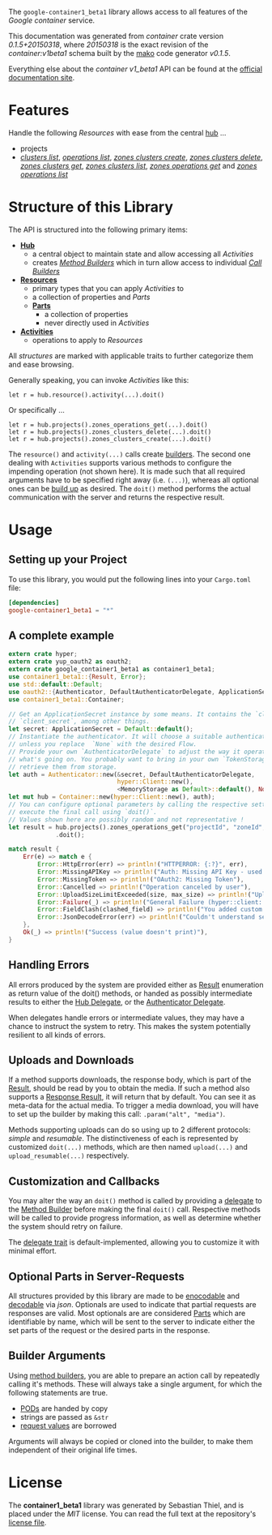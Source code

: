 <!---
DO NOT EDIT !
This file was generated automatically from 'src/mako/api/README.md.mako'
DO NOT EDIT !
-->
The `google-container1_beta1` library allows access to all features of the *Google container* service.

This documentation was generated from *container* crate version *0.1.5+20150318*, where *20150318* is the exact revision of the *container:v1beta1* schema built by the [mako](http://www.makotemplates.org/) code generator *v0.1.5*.

Everything else about the *container* *v1_beta1* API can be found at the
[official documentation site](https://cloud.google.com/container-engine/docs/v1beta1/).
# Features

Handle the following *Resources* with ease from the central [hub](http://byron.github.io/google-apis-rs/google-container1_beta1/struct.Container.html) ... 

* projects
 * [*clusters list*](http://byron.github.io/google-apis-rs/google-container1_beta1/struct.ProjectClusterListCall.html), [*operations list*](http://byron.github.io/google-apis-rs/google-container1_beta1/struct.ProjectOperationListCall.html), [*zones clusters create*](http://byron.github.io/google-apis-rs/google-container1_beta1/struct.ProjectZoneClusterCreateCall.html), [*zones clusters delete*](http://byron.github.io/google-apis-rs/google-container1_beta1/struct.ProjectZoneClusterDeleteCall.html), [*zones clusters get*](http://byron.github.io/google-apis-rs/google-container1_beta1/struct.ProjectZoneClusterGetCall.html), [*zones clusters list*](http://byron.github.io/google-apis-rs/google-container1_beta1/struct.ProjectZoneClusterListCall.html), [*zones operations get*](http://byron.github.io/google-apis-rs/google-container1_beta1/struct.ProjectZoneOperationGetCall.html) and [*zones operations list*](http://byron.github.io/google-apis-rs/google-container1_beta1/struct.ProjectZoneOperationListCall.html)




# Structure of this Library

The API is structured into the following primary items:

* **[Hub](http://byron.github.io/google-apis-rs/google-container1_beta1/struct.Container.html)**
    * a central object to maintain state and allow accessing all *Activities*
    * creates [*Method Builders*](http://byron.github.io/google-apis-rs/google-container1_beta1/trait.MethodsBuilder.html) which in turn
      allow access to individual [*Call Builders*](http://byron.github.io/google-apis-rs/google-container1_beta1/trait.CallBuilder.html)
* **[Resources](http://byron.github.io/google-apis-rs/google-container1_beta1/trait.Resource.html)**
    * primary types that you can apply *Activities* to
    * a collection of properties and *Parts*
    * **[Parts](http://byron.github.io/google-apis-rs/google-container1_beta1/trait.Part.html)**
        * a collection of properties
        * never directly used in *Activities*
* **[Activities](http://byron.github.io/google-apis-rs/google-container1_beta1/trait.CallBuilder.html)**
    * operations to apply to *Resources*

All *structures* are marked with applicable traits to further categorize them and ease browsing.

Generally speaking, you can invoke *Activities* like this:

```Rust,ignore
let r = hub.resource().activity(...).doit()
```

Or specifically ...

```ignore
let r = hub.projects().zones_operations_get(...).doit()
let r = hub.projects().zones_clusters_delete(...).doit()
let r = hub.projects().zones_clusters_create(...).doit()
```

The `resource()` and `activity(...)` calls create [builders][builder-pattern]. The second one dealing with `Activities` 
supports various methods to configure the impending operation (not shown here). It is made such that all required arguments have to be 
specified right away (i.e. `(...)`), whereas all optional ones can be [build up][builder-pattern] as desired.
The `doit()` method performs the actual communication with the server and returns the respective result.

# Usage

## Setting up your Project

To use this library, you would put the following lines into your `Cargo.toml` file:

```toml
[dependencies]
google-container1_beta1 = "*"
```

## A complete example

```Rust
extern crate hyper;
extern crate yup_oauth2 as oauth2;
extern crate google_container1_beta1 as container1_beta1;
use container1_beta1::{Result, Error};
use std::default::Default;
use oauth2::{Authenticator, DefaultAuthenticatorDelegate, ApplicationSecret, MemoryStorage};
use container1_beta1::Container;

// Get an ApplicationSecret instance by some means. It contains the `client_id` and 
// `client_secret`, among other things.
let secret: ApplicationSecret = Default::default();
// Instantiate the authenticator. It will choose a suitable authentication flow for you, 
// unless you replace  `None` with the desired Flow.
// Provide your own `AuthenticatorDelegate` to adjust the way it operates and get feedback about 
// what's going on. You probably want to bring in your own `TokenStorage` to persist tokens and
// retrieve them from storage.
let auth = Authenticator::new(&secret, DefaultAuthenticatorDelegate,
                              hyper::Client::new(),
                              <MemoryStorage as Default>::default(), None);
let mut hub = Container::new(hyper::Client::new(), auth);
// You can configure optional parameters by calling the respective setters at will, and
// execute the final call using `doit()`.
// Values shown here are possibly random and not representative !
let result = hub.projects().zones_operations_get("projectId", "zoneId", "operationId")
             .doit();

match result {
    Err(e) => match e {
        Error::HttpError(err) => println!("HTTPERROR: {:?}", err),
        Error::MissingAPIKey => println!("Auth: Missing API Key - used if there are no scopes"),
        Error::MissingToken => println!("OAuth2: Missing Token"),
        Error::Cancelled => println!("Operation canceled by user"),
        Error::UploadSizeLimitExceeded(size, max_size) => println!("Upload size too big: {} of {}", size, max_size),
        Error::Failure(_) => println!("General Failure (hyper::client::Response doesn't print)"),
        Error::FieldClash(clashed_field) => println!("You added custom parameter which is part of builder: {:?}", clashed_field),
        Error::JsonDecodeError(err) => println!("Couldn't understand server reply - maybe API needs update: {:?}", err),
    },
    Ok(_) => println!("Success (value doesn't print)"),
}

```
## Handling Errors

All errors produced by the system are provided either as [Result](http://byron.github.io/google-apis-rs/google-container1_beta1/enum.Result.html) enumeration as return value of 
the doit() methods, or handed as possibly intermediate results to either the 
[Hub Delegate](http://byron.github.io/google-apis-rs/google-container1_beta1/trait.Delegate.html), or the [Authenticator Delegate](http://byron.github.io/google-apis-rs/google-container1_beta1/../yup-oauth2/trait.AuthenticatorDelegate.html).

When delegates handle errors or intermediate values, they may have a chance to instruct the system to retry. This 
makes the system potentially resilient to all kinds of errors.

## Uploads and Downloads
If a method supports downloads, the response body, which is part of the [Result](http://byron.github.io/google-apis-rs/google-container1_beta1/enum.Result.html), should be
read by you to obtain the media.
If such a method also supports a [Response Result](http://byron.github.io/google-apis-rs/google-container1_beta1/trait.ResponseResult.html), it will return that by default.
You can see it as meta-data for the actual media. To trigger a media download, you will have to set up the builder by making
this call: `.param("alt", "media")`.

Methods supporting uploads can do so using up to 2 different protocols: 
*simple* and *resumable*. The distinctiveness of each is represented by customized 
`doit(...)` methods, which are then named `upload(...)` and `upload_resumable(...)` respectively.

## Customization and Callbacks

You may alter the way an `doit()` method is called by providing a [delegate](http://byron.github.io/google-apis-rs/google-container1_beta1/trait.Delegate.html) to the 
[Method Builder](http://byron.github.io/google-apis-rs/google-container1_beta1/trait.CallBuilder.html) before making the final `doit()` call. 
Respective methods will be called to provide progress information, as well as determine whether the system should 
retry on failure.

The [delegate trait](http://byron.github.io/google-apis-rs/google-container1_beta1/trait.Delegate.html) is default-implemented, allowing you to customize it with minimal effort.

## Optional Parts in Server-Requests

All structures provided by this library are made to be [enocodable](http://byron.github.io/google-apis-rs/google-container1_beta1/trait.RequestValue.html) and 
[decodable](http://byron.github.io/google-apis-rs/google-container1_beta1/trait.ResponseResult.html) via *json*. Optionals are used to indicate that partial requests are responses 
are valid.
Most optionals are are considered [Parts](http://byron.github.io/google-apis-rs/google-container1_beta1/trait.Part.html) which are identifiable by name, which will be sent to 
the server to indicate either the set parts of the request or the desired parts in the response.

## Builder Arguments

Using [method builders](http://byron.github.io/google-apis-rs/google-container1_beta1/trait.CallBuilder.html), you are able to prepare an action call by repeatedly calling it's methods.
These will always take a single argument, for which the following statements are true.

* [PODs][wiki-pod] are handed by copy
* strings are passed as `&str`
* [request values](http://byron.github.io/google-apis-rs/google-container1_beta1/trait.RequestValue.html) are borrowed

Arguments will always be copied or cloned into the builder, to make them independent of their original life times.

[wiki-pod]: http://en.wikipedia.org/wiki/Plain_old_data_structure
[builder-pattern]: http://en.wikipedia.org/wiki/Builder_pattern
[google-go-api]: https://github.com/google/google-api-go-client

# License
The **container1_beta1** library was generated by Sebastian Thiel, and is placed 
under the *MIT* license.
You can read the full text at the repository's [license file][repo-license].

[repo-license]: https://github.com/Byron/google-apis-rs/LICENSE.md
